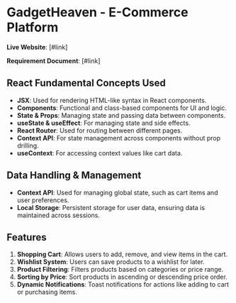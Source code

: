# GadgetHeaven - E-Commerce Platform

**Live Website**: [#link]

**Requirement Document**: [#link]

## React Fundamental Concepts Used
- **JSX**: Used for rendering HTML-like syntax in React components.
- **Components**: Functional and class-based components for UI and logic.
- **State & Props**: Managing state and passing data between components.
- **useState & useEffect**: For managing state and side effects.
- **React Router**: Used for routing between different pages.
- **Context API**: For state management across components without prop drilling.
- **useContext**: For accessing context values like cart data.

## Data Handling & Management
- **Context API**: Used for managing global state, such as cart items and user preferences.
- **Local Storage**: Persistent storage for user data, ensuring data is maintained across sessions.

## Features
1. **Shopping Cart**: Allows users to add, remove, and view items in the cart.
2. **Wishlist System**: Users can save products to a wishlist for later.
3. **Product Filtering**: Filters products based on categories or price range.
4. **Sorting by Price**: Sort products in ascending or descending price order.
5. **Dynamic Notifications**: Toast notifications for actions like adding to cart or purchasing items.
